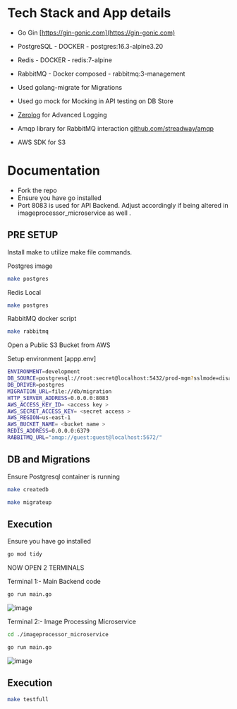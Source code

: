 
# Tech Stack and App details

- Go Gin  [https://gin-gonic.com](https://gin-gonic.com)

- PostgreSQL  - DOCKER - postgres:16.3-alpine3.20

- Redis - DOCKER  -  redis:7-alpine

- RabbitMQ - Docker composed - rabbitmq:3-management

- Used golang-migrate for Migrations 

- Used go mock for Mocking in API testing on DB Store 

- [Zerolog](github.com/rs/zerolog)  for Advanced Logging

-  Amqp library for RabbitMQ interaction  [github.com/streadway/amqp](github.com/streadway/amqp)

- AWS SDK for S3

# Documentation



- Fork the repo
- Ensure you have go installed
- Port 8083 is used for API Backend. Adjust accordingly if being altered in imageprocessor_microservice as well .

## PRE SETUP

Install make to utilize make file commands.

Postgres image 

```bash
make postgres

````
Redis Local 

```bash
make postgres

````

RabbitMQ docker script

```bash
make rabbitmq

````

Open a Public S3 Bucket  from AWS


Setup environment  [appp.env]
```bash
ENVIRONMENT=development
DB_SOURCE=postgresql://root:secret@localhost:5432/prod-mgm?sslmode=disable
DB_DRIVER=postgres
MIGRATION_URL=file://db/migration
HTTP_SERVER_ADDRESS=0.0.0.0:8083
AWS_ACCESS_KEY_ID= <access key >
AWS_SECRET_ACCESS_KEY= <secret access >
AWS_REGION=us-east-1
AWS_BUCKET_NAME= <bucket name >
REDIS_ADDRESS=0.0.0.0:6379
RABBITMQ_URL="amqp://guest:guest@localhost:5672/"
````

## DB and Migrations
Ensure Postgresql container is running

```bash
make createdb

````
```bash
make migrateup

````

## Execution

Ensure you have go installed
```bash
go mod tidy

````

NOW OPEN 2 TERMINALS 

Terminal 1:- Main Backend code
```bash
go run main.go

````
![image](https://github.com/user-attachments/assets/399233ae-4ca6-4fb6-9b6b-9ffb646f0939)

Terminal 2:- Image Processing Microservice
```bash
cd ./imageprocessor_microservice

````
```bash
go run main.go

````
![image](https://github.com/user-attachments/assets/1dcf191b-21c1-4694-b5c5-bfe109a31a26)


## Execution
```bash
make testfull

````
